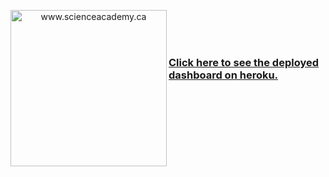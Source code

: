 <a href='http://www.scienceacademy.ca'>
<p align="center">
  <img src="/assets/Logo_SA.png" width="250" align="left" title="www.scienceacademy.ca">
</p>
<br><br><br>
 
### [Click here to see the deployed dashboard on heroku.](https://covid-19-world-sa.herokuapp.com) 
